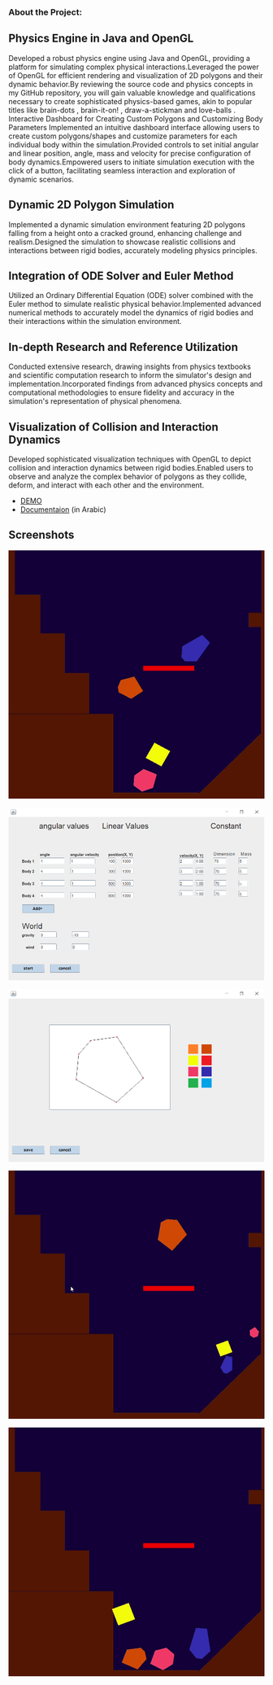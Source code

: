 ### About the Project:

## Physics Engine in Java and OpenGL

Developed a robust physics engine using Java and OpenGL, providing a platform for simulating complex physical interactions.Leveraged the power of OpenGL for efficient rendering and visualization of 2D polygons and their dynamic behavior.By reviewing the source code and physics concepts in my GitHub repository, you will gain valuable knowledge and qualifications necessary to create sophisticated physics-based games, akin to popular titles like brain-dots , brain-it-on! , draw-a-stickman and love-balls .
Interactive Dashboard for Creating Custom Polygons and Customizing Body Parameters
Implemented an intuitive dashboard interface allowing users to create custom polygons/shapes and customize parameters for each individual body within the simulation.Provided controls to set initial angular and linear position, angle, mass and velocity for precise configuration of body dynamics.Empowered users to initiate simulation execution with the click of a button, facilitating seamless interaction and exploration of dynamic scenarios.
## Dynamic 2D Polygon Simulation
Implemented a dynamic simulation environment featuring 2D polygons falling from a height onto a cracked ground, enhancing challenge and realism.Designed the simulation to showcase realistic collisions and interactions between rigid bodies, accurately modeling physics principles.
## Integration of ODE Solver and Euler Method
Utilized an Ordinary Differential Equation (ODE) solver combined with the Euler method to simulate realistic physical behavior.Implemented advanced numerical methods to accurately model the dynamics of rigid bodies and their interactions within the simulation environment.
## In-depth Research and Reference Utilization
Conducted extensive research, drawing insights from physics textbooks and scientific computation research to inform the simulator's design and implementation.Incorporated findings from advanced physics concepts and computational methodologies to ensure fidelity and accuracy in the simulation's representation of physical phenomena.
## Visualization of Collision and Interaction Dynamics
Developed sophisticated visualization techniques with OpenGL to depict collision and interaction dynamics between rigid bodies.Enabled users to observe and analyze the complex behavior of polygons as they collide, deform, and interact with each other and the environment.

- [DEMO](https://drive.google.com/drive/folders/10ZuK_7OOMD-zlNDn203hk-63XNLrMH9M?usp=drive_link)
- [Documentaion](https://drive.google.com/file/d/1M2ZfLIHVgRsdZFarElK_tG0nd-avTB3H/view?usp=sharing) (in Arabic)

## Screenshots

![screen 1](images/1.jpg)

![screen 2](images/dashboard-1.png)

![screen 3](images/dashboard-2.png)

![screen 4](images/2.jpg)

![screen 5](images/3.jpg)

